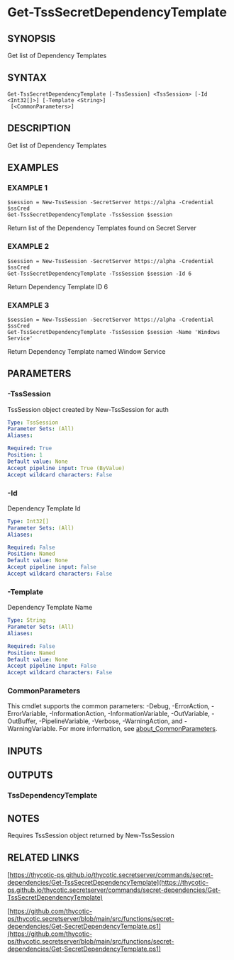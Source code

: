 # Get-TssSecretDependencyTemplate

## SYNOPSIS
Get list of Dependency Templates

## SYNTAX

```
Get-TssSecretDependencyTemplate [-TssSession] <TssSession> [-Id <Int32[]>] [-Template <String>]
 [<CommonParameters>]
```

## DESCRIPTION
Get list of Dependency Templates

## EXAMPLES

### EXAMPLE 1
```
$session = New-TssSession -SecretServer https://alpha -Credential $ssCred
Get-TssSecretDependencyTemplate -TssSession $session
```

Return list of the Dependency Templates found on Secret Server

### EXAMPLE 2
```
$session = New-TssSession -SecretServer https://alpha -Credential $ssCred
Get-TssSecretDependencyTemplate -TssSession $session -Id 6
```

Return Dependency Template ID 6

### EXAMPLE 3
```
$session = New-TssSession -SecretServer https://alpha -Credential $ssCred
Get-TssSecretDependencyTemplate -TssSession $session -Name 'Windows Service'
```

Return Dependency Template named Window Service

## PARAMETERS

### -TssSession
TssSession object created by New-TssSession for auth

```yaml
Type: TssSession
Parameter Sets: (All)
Aliases:

Required: True
Position: 1
Default value: None
Accept pipeline input: True (ByValue)
Accept wildcard characters: False
```

### -Id
Dependency Template Id

```yaml
Type: Int32[]
Parameter Sets: (All)
Aliases:

Required: False
Position: Named
Default value: None
Accept pipeline input: False
Accept wildcard characters: False
```

### -Template
Dependency Template Name

```yaml
Type: String
Parameter Sets: (All)
Aliases:

Required: False
Position: Named
Default value: None
Accept pipeline input: False
Accept wildcard characters: False
```

### CommonParameters
This cmdlet supports the common parameters: -Debug, -ErrorAction, -ErrorVariable, -InformationAction, -InformationVariable, -OutVariable, -OutBuffer, -PipelineVariable, -Verbose, -WarningAction, and -WarningVariable. For more information, see [about_CommonParameters](http://go.microsoft.com/fwlink/?LinkID=113216).

## INPUTS

## OUTPUTS

### TssDependencyTemplate
## NOTES
Requires TssSession object returned by New-TssSession

## RELATED LINKS

[https://thycotic-ps.github.io/thycotic.secretserver/commands/secret-dependencies/Get-TssSecretDependencyTemplate](https://thycotic-ps.github.io/thycotic.secretserver/commands/secret-dependencies/Get-TssSecretDependencyTemplate)

[https://github.com/thycotic-ps/thycotic.secretserver/blob/main/src/functions/secret-dependencies/Get-SecretDependencyTemplate.ps1](https://github.com/thycotic-ps/thycotic.secretserver/blob/main/src/functions/secret-dependencies/Get-SecretDependencyTemplate.ps1)

